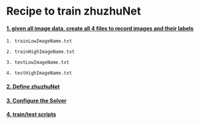 Recipe to train zhuzhuNet
=========================
#### [1. given all image data, create all 4 files to record images and their labels](https://github.com/zhushun0008/myNewCaffeVersionLearning/blob/master/02createData.md)
```
1. trainLowImageName.txt

2. trainHighImageName.txt

3. testLowImageName.txt

4. testHighImageName.txt
```
#### [2. Define zhuzhuNet](https://github.com/zhushun0008/myNewCaffeVersionLearning/blob/master/03defineZhuzhuNet.md)

#### [3. Configure the Solver](https://github.com/zhushun0008/myNewCaffeVersionLearning/blob/master/04DefineSolver.md)

#### [4. train/test scripts]()
